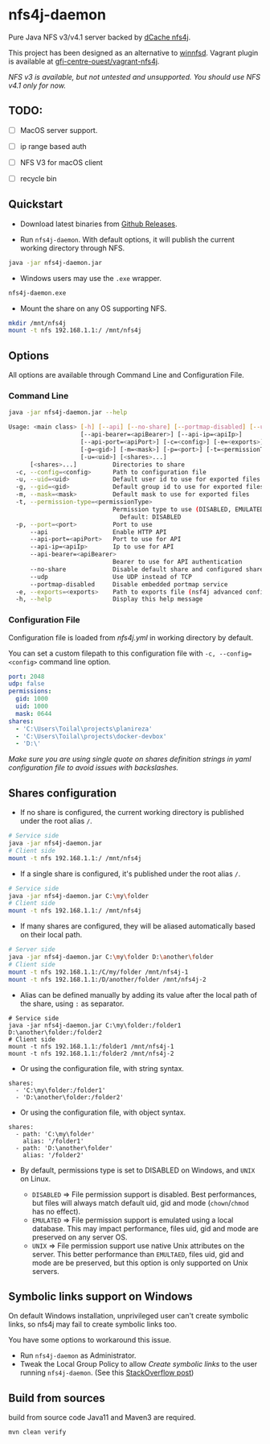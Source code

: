 # nfs4j-daemon

Pure Java NFS v3/v4.1 server backed by [dCache nfs4j](https://github.com/dCache/nfs4j).

This project has been designed as an alternative to [winnfsd](https://github.com/winnfsd/winnfsd). Vagrant plugin is 
available at [gfi-centre-ouest/vagrant-nfs4j](https://github.com/gfi-centre-ouest/vagrant-nfs4j).

*NFS v3 is available, but not untested and unsupported. You should use NFS v4.1 only for now.*

## TODO:

- [ ] MacOS server support.
- [ ] ip range based auth
- [ ] NFS V3 for macOS client
- [ ] recycle bin


## Quickstart

- Download latest binaries from [Github Releases](https://github.com/gfi-centre-ouest/nfs4j-daemon/releases).

- Run `nfs4j-daemon`. With default options, it will publish the current working directory through NFS.

```bash
java -jar nfs4j-daemon.jar
```

- Windows users may use the `.exe` wrapper.

```bash
nfs4j-daemon.exe
```

- Mount the share on any OS supporting NFS.

```bash
mkdir /mnt/nfs4j
mount -t nfs 192.168.1.1:/ /mnt/nfs4j
```

## Options

All options are available through Command Line and Configuration File.

### Command Line

```bash
java -jar nfs4j-daemon.jar --help
```

```bash
Usage: <main class> [-h] [--api] [--no-share] [--portmap-disabled] [--udp]
                    [--api-bearer=<apiBearer>] [--api-ip=<apiIp>]
                    [--api-port=<apiPort>] [-c=<config>] [-e=<exports>]
                    [-g=<gid>] [-m=<mask>] [-p=<port>] [-t=<permissionType>]
                    [-u=<uid>] [<shares>...]
      [<shares>...]          Directories to share
  -c, --config=<config>      Path to configuration file
  -u, --uid=<uid>            Default user id to use for exported files
  -g, --gid=<gid>            Default group id to use for exported files
  -m, --mask=<mask>          Default mask to use for exported files
  -t, --permission-type=<permissionType>
                             Permission type to use (DISABLED, EMULATED, UNIX)
                               Default: DISABLED
  -p, --port=<port>          Port to use
      --api                  Enable HTTP API
      --api-port=<apiPort>   Port to use for API
      --api-ip=<apiIp>       Ip to use for API
      --api-bearer=<apiBearer>
                             Bearer to use for API authentication
      --no-share             Disable default share and configured shares
      --udp                  Use UDP instead of TCP
      --portmap-disabled     Disable embedded portmap service
  -e, --exports=<exports>    Path to exports file (nsf4j advanced configuration)
  -h, --help                 Display this help message
```

### Configuration File

Configuration file is loaded from *nfs4j.yml* in working directory by default.

You can set a custom filepath to this configuration file with `-c, --config=<config>` command line option.
```yaml
port: 2048
udp: false
permissions:
  gid: 1000
  uid: 1000
  mask: 0644
shares:
  - 'C:\Users\Toilal\projects\planireza'
  - 'C:\Users\Toilal\projects\docker-devbox'
  - 'D:\'
```

*Make sure you are using single quote on shares definition strings in yaml configuration file to avoid issues 
with backslashes.*

## Shares configuration

- If no share is configured, the current working directory is published under the root alias ```/```.

```bash
# Service side
java -jar nfs4j-daemon.jar
# Client side
mount -t nfs 192.168.1.1:/ /mnt/nfs4j
```

- If a single share is configured, it's published under the root alias ```/```.

```bash
# Service side
java -jar nfs4j-daemon.jar C:\my\folder
# Client side
mount -t nfs 192.168.1.1:/ /mnt/nfs4j
```

- If many shares are configured, they will be aliased automatically based on their local path.

```bash
# Server side
java -jar nfs4j-daemon.jar C:\my\folder D:\another\folder
# Client side
mount -t nfs 192.168.1.1:/C/my/folder /mnt/nfs4j-1
mount -t nfs 192.168.1.1:/D/another/folder /mnt/nfs4j-2
```

- Alias can be defined manually by adding its value after the local path of the share, using 
```:``` as separator.

```
# Service side
java -jar nfs4j-daemon.jar C:\my\folder:/folder1 D:\another\folder:/folder2
# Client side
mount -t nfs 192.168.1.1:/folder1 /mnt/nfs4j-1
mount -t nfs 192.168.1.1:/folder2 /mnt/nfs4j-2
```

- Or using the configuration file, with string syntax.

```
shares:
  - 'C:\my\folder:/folder1'
  - 'D:\another\folder:/folder2'
```

- Or using the configuration file, with object syntax.

```
shares:
  - path: 'C:\my\folder'
    alias: '/folder1'
  - path: 'D:\another\folder'
    alias: '/folder2'
```

- By default, permissions type is set to DISABLED on Windows, and `UNIX` on Linux.

    - `DISABLED` => File permission support is disabled. Best performances, but files will always match default uid, gid and mode (`chown`/`chmod` has no effect).
    - `EMULATED` => File permission support is emulated using a local database. This may impact performance, files uid, gid and mode are preserved on any server OS.
    - `UNIX` => File permission support use native Unix attributes on the server. This better performance than `EMULTAED`, files uid, gid and mode are be preserved, but this option is only supported on Unix servers.

## Symbolic links support on Windows

On default Windows installation, unprivileged user can't create symbolic links, so nfs4j may fail to create symbolic 
links too.

You have some options to workaround this issue.

- Run `nfs4j-daemon` as Administrator.
- Tweak the Local Group Policy to allow *Create symbolic links* to the user running `nfs4j-daemon`. (See this [StackOverflow post](https://superuser.com/questions/104845/permission-to-make-symbolic-links-in-windows-7#answer-105381))

## Build from sources
build from source code Java11 and Maven3 are required.

```
mvn clean verify
```
